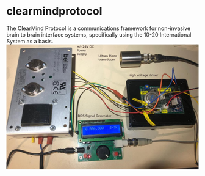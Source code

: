 # clearmindprotocol
The ClearMind Protocol is a communications framework for non-invasive brain to brain interface systems, specifically using the 10-20 International System as a basis. 
![Alt text](design/wiringSetup/wiring_setup.jpeg?raw=true "Setup")
